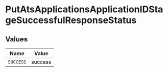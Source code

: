 # PutAtsApplicationsApplicationIDStageSuccessfulResponseStatus


## Values

| Name      | Value     |
| --------- | --------- |
| `SUCCESS` | success   |